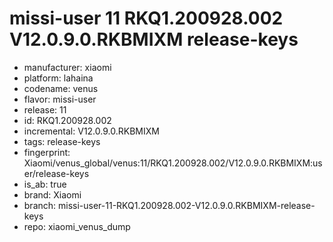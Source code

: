 # missi-user 11 RKQ1.200928.002 V12.0.9.0.RKBMIXM release-keys
- manufacturer: xiaomi
- platform: lahaina
- codename: venus
- flavor: missi-user
- release: 11
- id: RKQ1.200928.002
- incremental: V12.0.9.0.RKBMIXM
- tags: release-keys
- fingerprint: Xiaomi/venus_global/venus:11/RKQ1.200928.002/V12.0.9.0.RKBMIXM:user/release-keys
- is_ab: true
- brand: Xiaomi
- branch: missi-user-11-RKQ1.200928.002-V12.0.9.0.RKBMIXM-release-keys
- repo: xiaomi_venus_dump
